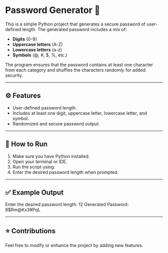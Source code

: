 # Password Generator 🔑

This is a simple Python project that generates a secure password of user-defined length. The generated password includes a mix of:
- **Digits** (0-9)  
- **Uppercase letters** (A-Z)  
- **Lowercase letters** (a-z)  
- **Symbols** (@, #, $, %, etc.)  

The program ensures that the password contains at least one character from each category and shuffles the characters randomly for added security.

---

## ⚙️ **Features**
- User-defined password length.
- Includes at least one digit, uppercase letter, lowercase letter, and symbol.
- Randomized and secure password output.

---

## 🚀 **How to Run**
1. Make sure you have Python installed.  
2. Open your terminal or IDE.  
3. Run the script using:  
4. Enter the desired password length when prompted.  

---

## ✅ **Example Output**
Enter the desired password length: 12
Generated Password: 8$Rm@Kx3#PqL

---

## ⭐ **Contributions**
Feel free to modify or enhance the project by adding new features.